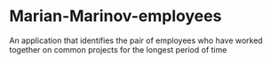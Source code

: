 # Marian-Marinov-employees
An application that identifies the pair of employees who have worked together on common projects for the longest period of time
